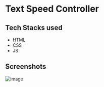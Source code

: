 # Text Speed Controller

## Tech Stacks used

- HTML
- CSS
- JS


## Screenshots

![image](https://user-images.githubusercontent.com/82095877/163044842-2b27f56d-0567-4b71-a06e-be726fd2b314.png)
